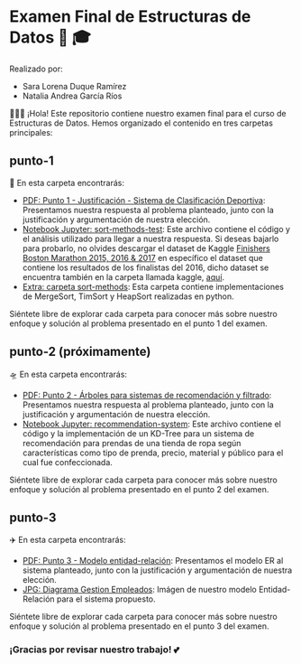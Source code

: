 # Examen Final de Estructuras de Datos 🎉 🎓

Realizado por:
- Sara Lorena Duque Ramírez
- Natalia Andrea García Ríos

👨🏻‍🏫 ¡Hola! Este repositorio contiene nuestro examen final para el curso de Estructuras de Datos. Hemos organizado el contenido en tres carpetas principales:

## punto-1 
🚀 En esta carpeta encontrarás:

- [PDF: Punto 1 - Justificación - Sistema de Clasificación Deportiva](punto-1/Punto%201%20-%20Justificación%20-%20Sistema%20de%20clasificación%20deportiva.pdf): Presentamos nuestra respuesta al problema planteado, junto con la justificación y argumentación de nuestra elección.
- [Notebook Jupyter: sort-methods-test](punto-1/sort-methods-test.ipynb): Este archivo contiene el código y el análisis utilizado para llegar a nuestra respuesta. Si deseas bajarlo para probarlo, no olvides descargar el dataset de Kaggle [Finishers Boston Marathon 2015, 2016 & 2017](https://www.kaggle.com/datasets/rojour/boston-results/?select=marathon_results_2016.csv) en específico el dataset que contiene los resultados de los finalistas del 2016, dicho dataset se encuentra también en la carpeta llamada kaggle, [aquí](punto-1/kaggle/marathon_results_2016.csv).
- [Extra: carpeta sort-methods](punto-1/sort-methods): Esta carpeta contiene implementaciones de MergeSort, TimSort y HeapSort realizadas en python.

Siéntete libre de explorar cada carpeta para conocer más sobre nuestro enfoque y solución al problema presentado en el punto 1 del examen.

## punto-2 (próximamente)
🛸 En esta carpeta encontrarás:

- [PDF: Punto 2 - Árboles para sistemas de recomendación y filtrado](punto-2/Punto%202%20-%20Árboles%20para%20sistemas%20de%20recomendación%20y%20filtrado.pdf): Presentamos nuestra respuesta al problema planteado, junto con la justificación y argumentación de nuestra elección.
- [Notebook Jupyter: recommendation-system](punto-2/recommendation-sytem.ipynb): Este archivo contiene el código y la implementación de un KD-Tree para un sistema de recomendación para prendas de una tienda de ropa según características como tipo de prenda, precio, material y público para el cual fue confeccionada.

Siéntete libre de explorar cada carpeta para conocer más sobre nuestro enfoque y solución al problema presentado en el punto 2 del examen.

## punto-3 
✈️ En esta carpeta encontrarás:

- [PDF: Punto 3 - Modelo entidad-relación](punto-3/Punto%203%20-%20Modelo%20entidad-relación.pdf): Presentamos el modelo ER al sistema planteado, junto con la justificación y argumentación de nuestra elección.
- [JPG: Diagrama Gestion Empleados](punto-3/Diagrama%20Gestion%20Empleados.jpg): Imágen de nuestro modelo Entidad-Relación para el sistema propuesto.

Siéntete libre de explorar cada carpeta para conocer más sobre nuestro enfoque y solución al problema presentado en el punto 3 del examen.

### ¡Gracias por revisar nuestro trabajo! 💕
